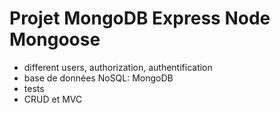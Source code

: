 # Projet MongoDB Express Node Mongoose

- different users, authorization, authentification
- base de données NoSQL: MongoDB
- tests
- CRUD et MVC
